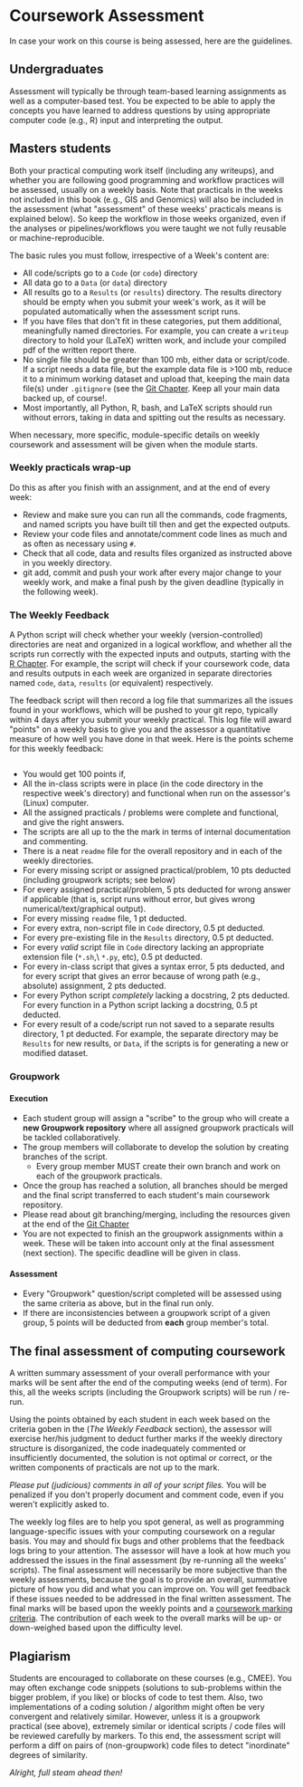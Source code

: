 Coursework Assessment 
===================================================

In case your work on this course is being assessed, here are the guidelines.

## Undergraduates

Assessment will typically be through team-based learning assignments as well as a computer-based test. You be
expected to be able to apply the concepts you have learned to address questions by using appropriate computer code (e.g., R) input and interpreting the output.

## Masters students

Both your practical computing work itself (including any writeups), and whether you are following good programming and workflow
practices will be assessed, usually on a weekly basis. Note that practicals in the weeks not included in this book (e.g., GIS and Genomics) will also be included in the assessment (what "assessment" of these weeks' practicals means is explained below). So keep the workflow in those weeks organized, even if the analyses or pipelines/workflows you were taught we not fully reusable or machine-reproducible.

The basic rules you must follow, irrespective of a Week's content are:

* All code/scripts go to a ``Code`` (or ``code``) directory
* All data go to a ``Data`` (or ``data``) directory
* All results go to a ``Results`` (or ``results``) directory. The results directory should be empty when you submit your week's work, as it will be populated automatically when the assessment script runs. 
* If you have files that don't fit in these categories, put them additional, meaningfully named directories. For example, you can create a ``writeup`` directory to hold your (LaTeX) written work, and include your compiled pdf of the written report there.
* No single file should be greater than 100 mb, either data or script/code. If a script needs a data file, but the example data file is >100 mb, reduce it to a minimum working dataset and upload that, keeping the main data file(s) under ``.gitignore`` (see the [Git Chapter](./03-Git.ipynb). Keep all your main data backed up, of course!.
* Most importantly, all Python, R, bash, and LaTeX scripts should run without errors, taking in data and spitting out the results as necessary.

When necessary, more specific, module-specific details on weekly coursework and assessment will be given when the module starts.

### Weekly practicals wrap-up

Do this as after you finish with an assignment, and at the end of every
week:

* Review and make sure you can run all the commands, code fragments, and named scripts you have built till then and get the expected    outputs.
* Review your code files and annotate/comment code lines as much and as often as necessary using ``#``.
* Check that all code, data and results files organized as instructed above in you weekly directory.
* git add, commit and push your work after every major change to your weekly work, and make a final push by the given deadline (typically in the following week).

### The Weekly Feedback

A Python script will check whether your weekly (version-controlled) directories
are neat and organized in a logical workflow, and whether all the scripts run
correctly with the expected inputs and outputs, starting with the [R
Chapter](07-R.ipynb). For example, the script will check if your coursework
code, data and results outputs in each week are organized in separate
directories named ``code``, ``data``, ``results`` (or equivalent) respectively.

The feedback script will then record a log file that summarizes all the issues
found in your workflows, which will be pushed to your git repo, typically within
4 days after you submit your weekly practical. This log file will award "points"
on a weekly basis to give you and the assessor a quantitative measure of how
well you have done in that week. Here is the points scheme for this weekly
feedback:


```{note} An *in-class script* is one that is either given to you in class, or which you built from code fragments used in class (typically by re-typing them verbatim) to illustrate one or more programming concepts/tools. An *assigned script* is one you have written yourself, either from scratch, or by modifying one given to you, to address/answer a problem or task assigned to you (always appearing under a "Practicals" subsection of a chapter).
```
* You would get 100 points if,
* All the in-class scripts  were in place (in the code directory in the respective week's directory) and functional when run on the assessor's (Linux) computer.
* All the assigned practicals / problems  were complete and functional, and give the right answers.
* The scripts are all up to the the mark in terms of internal documentation and commenting.
* There is a neat ``readme`` file for the overall repository and in each of the weekly directories.
* For every missing script or assigned practical/problem, 10 pts deducted (including groupwork scripts; see below)
* For every assigned practical/problem, 5 pts deducted for wrong answer if applicable (that is, script runs without error, but gives wrong numerical/text/graphical output).
* For every missing ``readme`` file, 1 pt deducted.
* For every extra, non-script file in ``Code`` directory, 0.5 pt deducted.
* For every pre-existing file in the ``Results`` directory, 0.5 pt deducted.
* For every *valid* script file in ``Code`` directory lacking an appropriate extension file (``*.sh``,\ ``*.py``, etc), 0.5 pt deducted.
* For every in-class script that gives a syntax error, 5 pts deducted, and for every script that gives an error because of wrong path (e.g., absolute) assignment, 2 pts deducted.
* For every Python script *completely* lacking a docstring, 2 pts deducted. For every function in a Python script lacking a docstring,   0.5 pt deducted.
* For every result of a code/script run not saved to a separate results directory, 1 pt deducted. For example, the separate directory may be ``Results`` for new results, or ``Data``, if the scripts is for generating a new or modified dataset.

### Groupwork

#### Execution

* Each student group will assign a "scribe" to the group who will create a **new Groupwork repository** where all assigned groupwork practicals will be tackled collaboratively.
* The group members will collaborate to develop the solution by creating branches of the script. 
    * Every group member MUST create their own branch and work on each of the groupwork practicals. 
* Once the group has reached a solution, all branches should be merged and the final script transferred to each student's main coursework repository.
* Please read about git branching/merging, including the resources given at the end of the [Git Chapter](03-Git.ipynb)
* You are not expected to finish an the groupwork assignments within a week. These will be taken into account only at the final assessment (next section). The specific deadline will be given in class.

#### Assessment

* Every "Groupwork" question/script completed will be assessed using the same criteria as above, but in the final run only. 
* If there are inconsistencies between a groupwork script of a given group, 5 points will be deducted from **each** group member's total.    

## The final assessment of computing coursework

A written summary assessment of your overall performance with your marks
will be sent after the end of the computing weeks (end of term). For this, all the weeks
scripts (including the Groupwork scripts) will be run / re-run. 

Using the points obtained by each student in each week based on the criteria goben in the (*The Weekly Feedback* section), the assessor will exercise her/his judgment to deduct further marks if the weekly directory structure is disorganized, the code inadequately commented or insufficiently documented, the solution is not optimal or correct, or the written components of practicals are not up to the mark.

*Please put (judicious) comments in all of your script files.* You will be penalized if you don't properly document and comment code, even if you weren't explicitly asked to.

The weekly log files are to help you spot general, as well as programming language-specific issues with your computing coursework on a
regular basis. You may and should fix bugs and other problems that the feedback logs bring to your attention. The assessor will have a look at how much you addressed the issues in the final assessment (by re-running all the weeks' scripts). The final assessment will necessarily be more subjective than the weekly assessments, because the goal is to provide an overall, summative picture of how you did and what you can improve on. You will get feedback if these issues needed to be addressed in the final written assessment. The final marks will be based upon the weekly points and a [coursework marking criteria](<https://github.com/mhasoba/TheMulQuaBio/raw/master/content/readings/MARKING_CRITERIA.pdf>). The contribution of each week to the overall marks will be up- or down-weighed based upon the difficulty level.

## Plagiarism

Students are encouraged to collaborate on these courses (e.g., CMEE). You may often exchange code snippets (solutions to sub-problems within the bigger problem, if you like) or blocks of code to test them. Also, two implementations of a coding solution / algorithm might often be very convergent and relatively similar. However, unless it is a groupwork practical (see above), extremely similar or identical scripts / code files will be reviewed carefully by markers. To this end,  the assessment script will perform a diff on pairs of (non-groupwork) code files to detect "inordinate" degrees of similarity.

*Alright, full steam ahead then!*

<!-- You could make a separate directory called ``TestData`` as the default input and reference the main Data file in the ``.gitignore`` file (see the `Git Chapter <03-Git.ipynb>`__) -->